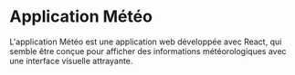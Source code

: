 # Application Météo
L'application Météo est une application web développée avec React, qui semble être conçue pour afficher des informations météorologiques avec une interface visuelle attrayante.
